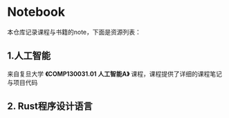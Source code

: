 # Notebook

本仓库记录课程与书籍的note，下面是资源列表：

## 1.人工智能

来自复旦大学 **《COMP130031.01 人工智能A》** 课程，课程提供了详细的课程笔记与项目代码

## 2. Rust程序设计语言